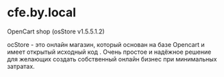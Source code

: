 # cfe.by.local
OpenCart shop (osStore v1.5.5.1.2)

ocStore - это онлайн магазин, который основан на базе Opencart и имеет открытый исходный код . Очень простое и надёжное решение для желающих создать собственный онлайн бизнес при минимальных затратах.